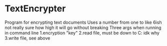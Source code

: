 # TextEncrypter
Program for encrypting text documents
Uses a number from one to like 6ish not really sure how high it will go without breaking
Three args when running in command line
1.encryption "key"
2.read file, must be down to C: idk why
3.write file, see above
